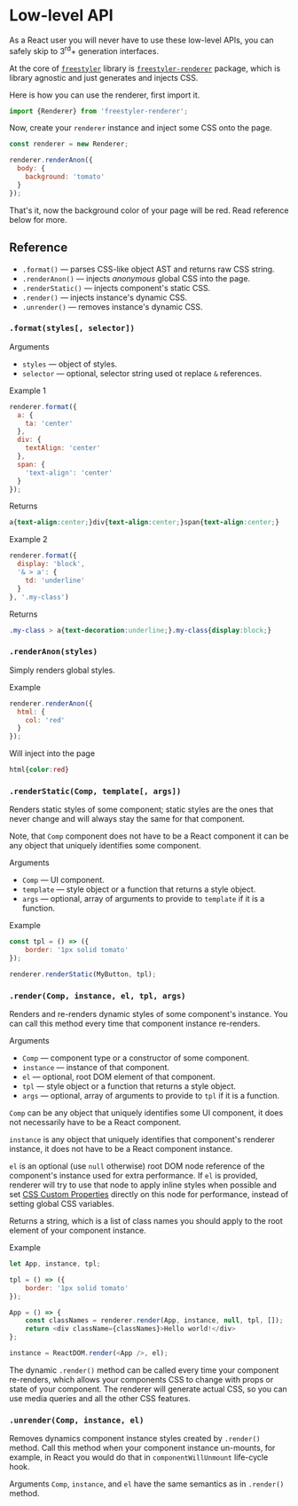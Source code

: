 # Low-level API

As a React user you will never have to use these low-level APIs,
you can safely skip to 3<sup>rd</sup>+ generation interfaces.

At the core of [`freestyler`](https://www.npmjs.com/package/freestyler) library is
[`freestyler-renderer`](https://www.npmjs.com/package/freestyler-renderer) package, which is library agnostic and just
generates and injects CSS.

Here is how you can use the renderer, first import it.

```js
import {Renderer} from 'freestyler-renderer';
```

Now, create your `renderer` instance and inject some CSS onto the page.

```js
const renderer = new Renderer;

renderer.renderAnon({
  body: {
    background: 'tomato'
  }
});
```

That's it, now the background color of your page will be red. Read reference below for more.


## Reference

- `.format()` &mdash; parses CSS-like object AST and returns raw CSS string.
- `.renderAnon()` &mdash; injects *anonymous* global CSS into the page.
- `.renderStatic()` &mdash; injects component's static CSS.
- `.render()` &mdash; injects instance's dynamic CSS.
- `.unrender()` &mdash; removes instance's dynamic CSS.


### `.format(styles[, selector])`

Arguments

- `styles` &mdash; object of styles.
- `selector` &mdash; optional, selector string used ot replace `&` references.

Example 1

```js
renderer.format({
  a: {
    ta: 'center'
  },
  div: {
    textAlign: 'center'
  },
  span: {
    'text-align': 'center'
  }
});
```

Returns

```css
a{text-align:center;}div{text-align:center;}span{text-align:center;}
```

Example 2

```js
renderer.format({
  display: 'block',
  '& > a': {
    td: 'underline'
  }
}, '.my-class')
```

Returns

```css
.my-class > a{text-decoration:underline;}.my-class{display:block;}
```


### `.renderAnon(styles)`

Simply renders global styles.

Example

```js
renderer.renderAnon({
  html: {
    col: 'red'
  }
});
```

Will inject into the page

```css
html{color:red}
```


### `.renderStatic(Comp, template[, args])`

Renders static styles of some component; static styles are the ones that never change and
will always stay the same for that component.

Note, that `Comp` component does not have to be a React
component it can be any object that uniquely identifies some component.

Arguments

- `Comp` &mdash; UI component.
- `template` &mdash; style object or a function that returns a style object.
- `args` &mdash; optional, array of arguments to provide to `template` if it is a function.

Example

```js
const tpl = () => ({
    border: '1px solid tomato'
});

renderer.renderStatic(MyButton, tpl);
```


### `.render(Comp, instance, el, tpl, args)`

Renders and re-renders dynamic styles of some component's instance. You can call this method
every time that component instance re-renders.

Arguments

- `Comp` &mdash; component type or a constructor of some component.
- `instance` &mdash; instance of that component.
- `el` &mdash; optional, root DOM element of that component.
- `tpl` &mdash; style object or a function that returns a style object.
- `args` &mdash; optional, array of arguments to provide to `tpl` if it is a function.

`Comp` can be any object that uniquely identifies some UI component, it does not necessarily
have to be a React component.

`instance` is any object that uniquely identifies that component's renderer instance, it does
not have to be a React component instance.

`el` is an optional (use `null` otherwise) root DOM node reference of the component's instance used
for extra performance. If `el` is provided, renderer will try to use that node to apply inline
styles when possible and set [CSS Custom Properties](https://developer.mozilla.org/en-US/docs/Web/CSS/--*)
directly on this node for performance, instead of setting global CSS variables.

Returns a string, which is a list of class names you should apply to the root element of your
component instance.

Example

```js
let App, instance, tpl;

tpl = () => ({
    border: '1px solid tomato'
});

App = () => {
    const classNames = renderer.render(App, instance, null, tpl, []);
    return <div className={classNames}>Hello world!</div>
};

instance = ReactDOM.render(<App />, el);
```

The dynamic `.render()` method can be called every time your component re-renders, which
allows your components CSS to change with props or state of your component. The renderer
will generate actual CSS, so you can use media queries and all the other CSS features.


### `.unrender(Comp, instance, el)`

Removes dynamics component instance styles created by `.render()` method. Call this
method when your component instance un-mounts, for example, in React you would
do that in `componentWillUnmount` life-cycle hook.

Arguments `Comp`, `instance`, and `el` have the same semantics as in `.render()` method.
